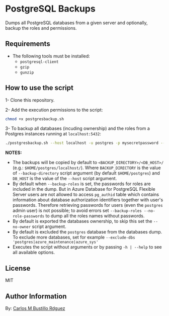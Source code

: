 # PostgreSQL Backups

Dumps all PostgreSQL databases from a given server and optionally, backup the roles and permissions.

## Requirements

- The following tools must be installed:
  - `postgresql-client`
  - `gzip`
  - `gunzip`

## How to use the script

1- Clone this repository.

2- Add the execution permissions to the script:

```bash
chmod +x postgresbackup.sh
```

3- To backup all databases (incuding ownership) and the roles from a Postgres instances running at `localhost:5432`:

```bash
./postgresbackup.sh --host localhost -u postgres -p mysecretpassword --backup-roles
```

**NOTES:**

- The backups will be copied by default to `<BACKUP_DIRECTORY>/<DB_HOST>/` (e.g.: `$HOME/postgres/localhost/`). Where `BACKUP_DIRECTORY` is the value of `--backup-directory` script argument (by default `$HOME/postgres`) and `DB_HOST` is the value of the `--host` script argument.
- By default when `--backup-roles` is set, the passwords for roles are included in the dump. But in Azure Database for PostgreSQL Flexible Server users are not allowed to access `pg_authid` table which contains information about database authorization identifiers together with user's passwords. Therefore retrieving passwords for users (even the `postgres` admin user) is not possible; to avoid errors set `--backup-roles --no-role-passwords` to dump all the roles names without passwords.
- By default is exported the databases ownership, to skip this set the `--no-owner` script argument.
- By default is excluded the `postgres` database from the databases dump. To exclude more databases, set for example `--exclude-dbs 'postgres|azure_maintenance|azure_sys'`
- Executes the script without arguments or by passing `-h | --help` to see all available options.

## License

MIT

## Author Information

By: [Carlos M Bustillo Rdguez](https://linkedin.com/in/carlosbustillordguez/)
